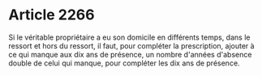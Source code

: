 # Article 2266

Si le véritable propriétaire a eu son domicile en différents temps, dans le ressort et hors du ressort, il faut, pour compléter la prescription, ajouter à ce qui manque aux dix ans de présence, un nombre d'années d'absence double de celui qui manque, pour compléter les dix ans de présence.